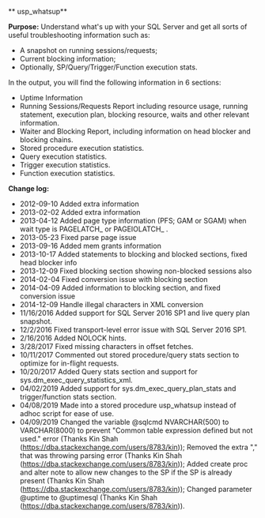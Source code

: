 ** usp_whatsup**

**Purpose:** Understand what's up with your SQL Server and get all sorts of useful troubleshooting information such as:
-  A snapshot on running sessions/requests; 
-  Current blocking information; 
-  Optionally, SP/Query/Trigger/Function execution stats.

In the output, you will find the following information in 6 sections:
-  Uptime Information
-  Running Sessions/Requests Report including resource usage, running statement, execution plan, blocking resource, waits and other relevant information.
-  Waiter and Blocking Report, including information on head blocker and blocking chains.
-  Stored procedure execution statistics.
-  Query execution statistics.
-  Trigger execution statistics.
-  Function execution statistics.

**Change log:**
-  2012-09-10 Added extra information
-  2013-02-02 Added extra information
-  2013-04-12 Added page type information (PFS; GAM or SGAM) when wait type is PAGELATCH_ or PAGEIOLATCH_ .
-  2013-05-23 Fixed parse page issue
-  2013-09-16 Added mem grants information
-  2013-10-17 Added statements to blocking and blocked sections, fixed head blocker info 
-  2013-12-09 Fixed blocking section showing non-blocked sessions also
-  2014-02-04 Fixed conversion issue with blocking section
-  2014-04-09 Added information to blocking section, and fixed conversion issue
-  2014-12-09 Handle illegal characters in XML conversion
-  11/16/2016 Added support for SQL Server 2016 SP1 and live query plan snapshot.
-  12/2/2016 Fixed transport-level error issue with SQL Server 2016 SP1.
-  2/16/2016 Added NOLOCK hints.
-  3/28/2017 Fixed missing characters in offset fetches.
-  10/11/2017 Commented out stored procedure/query stats section to optimize for in-flight requests.
-  10/20/2017 Added Query stats section and support for sys.dm_exec_query_statistics_xml.
-  04/02/2019 Added support for sys.dm_exec_query_plan_stats and trigger/function stats section.
-  04/08/2019 Made into a stored procedure usp_whatsup instead of adhoc script for ease of use.
-  04/09/2019 Changed the variable @sqlcmd NVARCHAR(500) to VARCHAR(8000) to prevent "Common table expression defined but not used." error (Thanks Kin Shah (https://dba.stackexchange.com/users/8783/kin));
			Removed the extra "," that was throwing parsing error (Thanks Kin Shah (https://dba.stackexchange.com/users/8783/kin));
			Added create proc and alter note to allow new changes to the SP if the SP is already present (Thanks Kin Shah (https://dba.stackexchange.com/users/8783/kin));
			Changed parameter @uptime to @uptimesql (Thanks Kin Shah (https://dba.stackexchange.com/users/8783/kin)).
